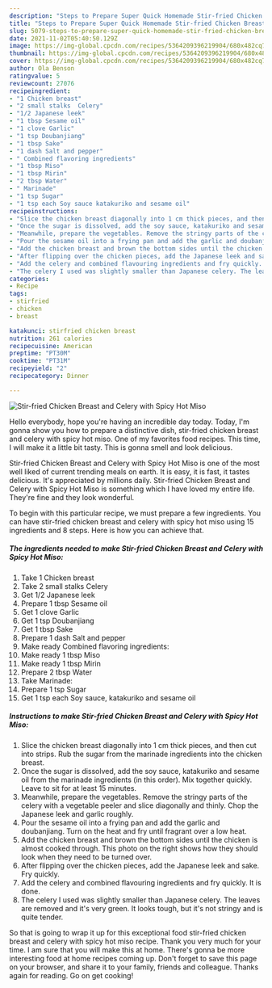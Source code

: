 ```yaml
---
description: "Steps to Prepare Super Quick Homemade Stir-fried Chicken Breast and Celery with Spicy Hot Miso"
title: "Steps to Prepare Super Quick Homemade Stir-fried Chicken Breast and Celery with Spicy Hot Miso"
slug: 5079-steps-to-prepare-super-quick-homemade-stir-fried-chicken-breast-and-celery-with-spicy-hot-miso
date: 2021-11-02T05:40:50.129Z
image: https://img-global.cpcdn.com/recipes/5364209396219904/680x482cq70/stir-fried-chicken-breast-and-celery-with-spicy-hot-miso-recipe-main-photo.jpg
thumbnail: https://img-global.cpcdn.com/recipes/5364209396219904/680x482cq70/stir-fried-chicken-breast-and-celery-with-spicy-hot-miso-recipe-main-photo.jpg
cover: https://img-global.cpcdn.com/recipes/5364209396219904/680x482cq70/stir-fried-chicken-breast-and-celery-with-spicy-hot-miso-recipe-main-photo.jpg
author: Ola Benson
ratingvalue: 5
reviewcount: 27076
recipeingredient:
- "1 Chicken breast"
- "2 small stalks  Celery"
- "1/2 Japanese leek"
- "1 tbsp Sesame oil"
- "1 clove Garlic"
- "1 tsp Doubanjiang"
- "1 tbsp Sake"
- "1 dash Salt and pepper"
- " Combined flavoring ingredients"
- "1 tbsp Miso"
- "1 tbsp Mirin"
- "2 tbsp Water"
- " Marinade"
- "1 tsp Sugar"
- "1 tsp each Soy sauce katakuriko and sesame oil"
recipeinstructions:
- "Slice the chicken breast diagonally into 1 cm thick pieces, and then cut into strips. Rub the sugar from the marinade ingredients into the chicken breast."
- "Once the sugar is dissolved, add the soy sauce, katakuriko and sesame oil from the marinade ingredients (in this order). Mix together quickly. Leave to sit for at least 15 minutes."
- "Meanwhile, prepare the vegetables. Remove the stringy parts of the celery with a vegetable peeler and slice diagonally and thinly. Chop the Japanese leek and garlic roughly."
- "Pour the sesame oil into a frying pan and add the garlic and doubanjiang. Turn on the heat and fry until fragrant over a low heat."
- "Add the chicken breast and brown the bottom sides until the chicken is almost cooked through. This photo on the right shows how they should look when they need to be turned over."
- "After flipping over the chicken pieces, add the Japanese leek and sake. Fry quickly."
- "Add the celery and combined flavouring ingredients and fry quickly. It is done."
- "The celery I used was slightly smaller than Japanese celery. The leaves are removed and it&#39;s very green. It looks tough, but it&#39;s not stringy and is quite  tender."
categories:
- Recipe
tags:
- stirfried
- chicken
- breast

katakunci: stirfried chicken breast 
nutrition: 261 calories
recipecuisine: American
preptime: "PT30M"
cooktime: "PT31M"
recipeyield: "2"
recipecategory: Dinner

---
```



![Stir-fried Chicken Breast and Celery with Spicy Hot Miso](https://img-global.cpcdn.com/recipes/5364209396219904/680x482cq70/stir-fried-chicken-breast-and-celery-with-spicy-hot-miso-recipe-main-photo.jpg)

Hello everybody, hope you're having an incredible day today. Today, I'm gonna show you how to prepare a distinctive dish, stir-fried chicken breast and celery with spicy hot miso. One of my favorites food recipes. This time, I will make it a little bit tasty. This is gonna smell and look delicious.

Stir-fried Chicken Breast and Celery with Spicy Hot Miso is one of the most well liked of current trending meals on earth. It is easy, it is fast, it tastes delicious. It's appreciated by millions daily. Stir-fried Chicken Breast and Celery with Spicy Hot Miso is something which I have loved my entire life. They're fine and they look wonderful.




To begin with this particular recipe, we must prepare a few ingredients. You can have stir-fried chicken breast and celery with spicy hot miso using 15 ingredients and 8 steps. Here is how you can achieve that.

<!--inarticleads1-->

##### The ingredients needed to make Stir-fried Chicken Breast and Celery with Spicy Hot Miso:

1. Take 1 Chicken breast
1. Take 2 small stalks  Celery
1. Get 1/2 Japanese leek
1. Prepare 1 tbsp Sesame oil
1. Get 1 clove Garlic
1. Get 1 tsp Doubanjiang
1. Get 1 tbsp Sake
1. Prepare 1 dash Salt and pepper
1. Make ready  Combined flavoring ingredients:
1. Make ready 1 tbsp Miso
1. Make ready 1 tbsp Mirin
1. Prepare 2 tbsp Water
1. Take  Marinade:
1. Prepare 1 tsp Sugar
1. Get 1 tsp each Soy sauce, katakuriko and sesame oil




<!--inarticleads2-->

##### Instructions to make Stir-fried Chicken Breast and Celery with Spicy Hot Miso:

1. Slice the chicken breast diagonally into 1 cm thick pieces, and then cut into strips. Rub the sugar from the marinade ingredients into the chicken breast.
1. Once the sugar is dissolved, add the soy sauce, katakuriko and sesame oil from the marinade ingredients (in this order). Mix together quickly. Leave to sit for at least 15 minutes.
1. Meanwhile, prepare the vegetables. Remove the stringy parts of the celery with a vegetable peeler and slice diagonally and thinly. Chop the Japanese leek and garlic roughly.
1. Pour the sesame oil into a frying pan and add the garlic and doubanjiang. Turn on the heat and fry until fragrant over a low heat.
1. Add the chicken breast and brown the bottom sides until the chicken is almost cooked through. This photo on the right shows how they should look when they need to be turned over.
1. After flipping over the chicken pieces, add the Japanese leek and sake. Fry quickly.
1. Add the celery and combined flavouring ingredients and fry quickly. It is done.
1. The celery I used was slightly smaller than Japanese celery. The leaves are removed and it&#39;s very green. It looks tough, but it&#39;s not stringy and is quite  tender.




So that is going to wrap it up for this exceptional food stir-fried chicken breast and celery with spicy hot miso recipe. Thank you very much for your time. I am sure that you will make this at home. There's gonna be more interesting food at home recipes coming up. Don't forget to save this page on your browser, and share it to your family, friends and colleague. Thanks again for reading. Go on get cooking!
